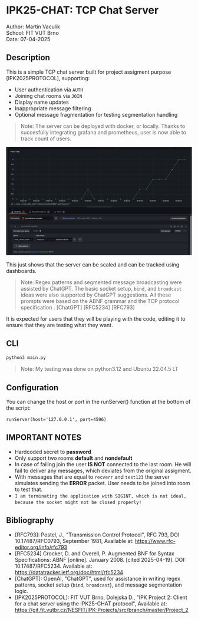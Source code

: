 # IPK25-CHAT: TCP Chat Server

Author: Martin Vaculik  
School: FIT VUT Brno  
Date: 07-04-2025

## Description

This is a simple TCP chat server built for project assigment purpose [IPK2025PROTOCOL], supporting:

- User authentication via `AUTH`
- Joining chat rooms via `JOIN`
- Display name updates
- Inappropriate message filtering
- Optional message fragmentation for testing segmentation handling

> Note: The server can be deployed with docker, or locally. Thanks to succesfully integrating grafana and prometheus, user is now able to track count of users.

![image](sample_demo.png)

This just shows that the server can be scaled and can be tracked using dashboards.

> Note: Regex patterns and segmented message broadcasting were assisted by ChatGPT. The basic socket setup, `bind`, and `broadcast` ideas were also supported by ChatGPT suggestions. All these prompts were based on the ABNF grammar and the TCP protocol specification . [ChatGPT] [RFC5234] [RFC793]

It is expected for users that they will be playing with the code, editing it to ensure that they are testing what they want.

## CLI

```bash
python3 main.py
```

> Note: My testing was done on python3.12 and Ubuntu 22.04.5 LT

## Configuration

You can change the host or port in the runServer() function at the bottom of the script:

```
runServer(host='127.0.0.1', port=4596)
```

## IMPORTANT NOTES

- Hardcoded secret to **password**
- Only support two rooms **default** and **nondefault**
- In case of failing join the user **IS NOT** connected to the last room. He will fail to deliver any messages, which deviates from the original assigment.
- With messages that are equal to `recverr` and `test123` the server simulates sending the **ERROR** packet. User needs to be joined into room to test that.
- `I am terminating the application with SIGINT, which is not ideal, because the socket might not be closed properly!`

## Bibliography

- [RFC793]: Postel, J., "Transmission Control Protocol", RFC 793, DOI 10.17487/RFC0793, September 1981, Available at: <https://www.rfc-editor.org/info/rfc793>
- [RFC5234] Crocker, D. and Overell, P. Augmented BNF for Syntax Specifications: ABNF [online]. January 2008. [cited 2025-04-19]. DOI: 10.17487/RFC5234. Available at: https://datatracker.ietf.org/doc/html/rfc5234
- [ChatGPT]: OpenAI, "ChatGPT", used for assistance in writing regex patterns, socket setup (`bind`, `broadcast`), and message segmentation logic.
- [IPK2025PROTOCOL]: FIT VUT Brno, Dolejska D., "IPK Project 2: Client for a chat server using the IPK25-CHAT protocol", Available at: <https://git.fit.vutbr.cz/NESFIT/IPK-Projects/src/branch/master/Project_2>
